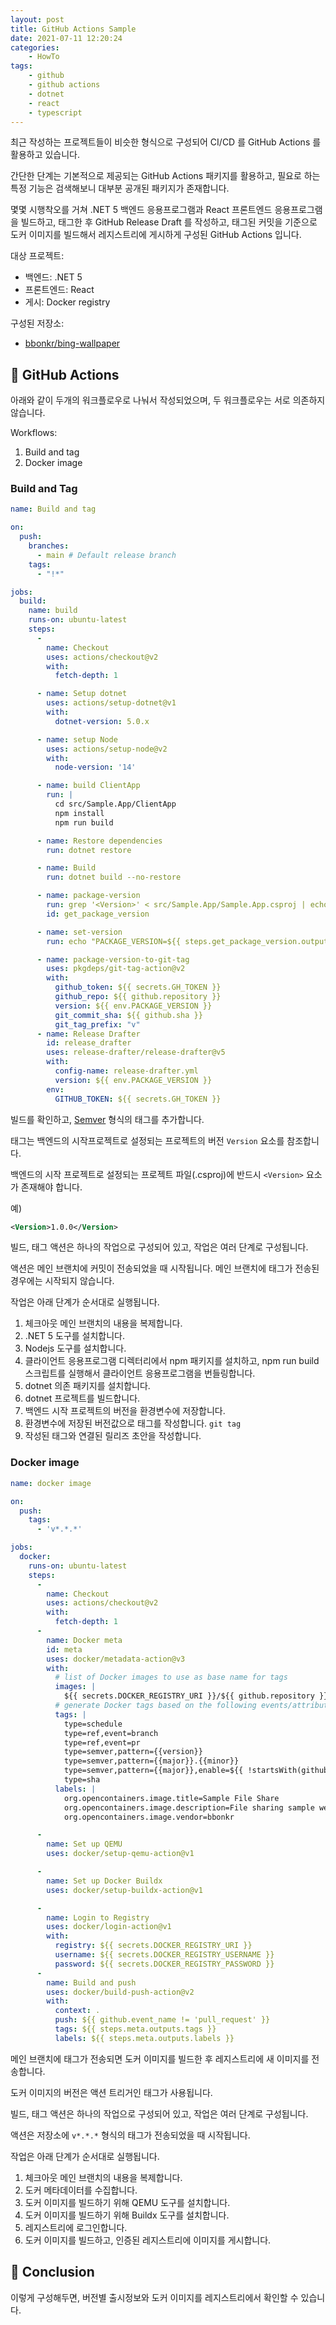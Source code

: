 ```yaml
---
layout: post
title: GitHub Actions Sample
date: 2021-07-11 12:20:24
categories:
    - HowTo
tags:
    - github
    - github actions
    - dotnet
    - react
    - typescript
---
```


최근 작성하는 프로젝트들이 비슷한 형식으로 구성되어 CI/CD 를 GitHub Actions 를 활용하고 있습니다.

간단한 단계는 기본적으로 제공되는 GitHub Actions 패키지를 활용하고, 필요로 하는 특정 기능은 검색해보니 대부분 공개된 패키지가 존재합니다.

몇몇 시행착오를 거쳐 .NET 5 백엔드 응용프로그램과 React 프론트엔드 응용프로그램을 빌드하고, 태그한 후 GitHub Release Draft 를 작성하고, 태그된 커밋을 기준으로 도커 이미지를 빌드해서 레지스트리에 게시하게 구성된 GitHub Actions 입니다.

대상 프로젝트:

- 백엔드: .NET 5
- 프론트엔드: React
- 게시: Docker registry



구성된 저장소:

- [bbonkr/bing-wallpaper](https://github.com/bbonkr/bing-wallpaper)


## 📢 GitHub Actions

아래와 같이 두개의 워크플로우로 나눠서 작성되었으며, 두 워크플로우는 서로 의존하지 않습니다.

Workflows:
1. Build and tag
2. Docker image


### Build and Tag

```yaml
name: Build and tag

on:
  push:
    branches:
      - main # Default release branch
    tags:
      - "!*"

jobs:
  build:
    name: build
    runs-on: ubuntu-latest
    steps:
      -
        name: Checkout
        uses: actions/checkout@v2
        with:
          fetch-depth: 1

      - name: Setup dotnet
        uses: actions/setup-dotnet@v1
        with:
          dotnet-version: 5.0.x

      - name: setup Node
        uses: actions/setup-node@v2
        with:
          node-version: '14'

      - name: build ClientApp
        run: |
          cd src/Sample.App/ClientApp
          npm install
          npm run build

      - name: Restore dependencies
        run: dotnet restore

      - name: Build
        run: dotnet build --no-restore

      - name: package-version
        run: grep '<Version>' < src/Sample.App/Sample.App.csproj | echo "::set-output name=version::$(sed 's/.*<Version>\(.*\)<\/Version>/\1/')"
        id: get_package_version

      - name: set-version  
        run: echo "PACKAGE_VERSION=${{ steps.get_package_version.outputs.version }}" >> $GITHUB_ENV

      - name: package-version-to-git-tag
        uses: pkgdeps/git-tag-action@v2
        with:
          github_token: ${{ secrets.GH_TOKEN }}
          github_repo: ${{ github.repository }}
          version: ${{ env.PACKAGE_VERSION }}
          git_commit_sha: ${{ github.sha }}
          git_tag_prefix: "v"
      - name: Release Drafter
        id: release_drafter
        uses: release-drafter/release-drafter@v5
        with:
          config-name: release-drafter.yml
          version: ${{ env.PACKAGE_VERSION }}
        env:
          GITHUB_TOKEN: ${{ secrets.GH_TOKEN }}

```

빌드를 확인하고, [Semver](https://semver.org) 형식의 태그를 추가합니다.

태그는 백엔드의 시작프로젝트로 설정되는 프로젝트의 버전 `Version` 요소를 참조합니다. 

백엔드의 시작 프로젝트로 설정되는 프로젝트 파일(.csproj)에 반드시 `<Version>` 요소가 존재해야 합니다.

예) 
```xml
<Version>1.0.0</Version>
```

빌드, 태그 액션은 하나의 작업으로 구성되어 있고, 작업은 여러 단계로 구성됩니다.

액션은 메인 브랜치에 커밋이 전송되었을 때 시작됩니다.
메인 브랜치에 태그가 전송된 경우에는 시작되지 않습니다.

작업은 아래 단계가 순서대로 실행됩니다.

1. 체크아웃
   메인 브랜치의 내용을 복제합니다.
2. .NET 5 도구를 설치합니다.
3. Nodejs 도구를 설치합니다.
4. 클라이언트 응용프로그램 디렉터리에서 npm 패키지를 설치하고, npm run build 스크립트를 실행해서 클라이언트 응용프로그램을 번들링합니다.
5. dotnet 의존 패키지를 설치합니다.
6. dotnet 프로젝트를 빌드합니다.
7. 백엔드 시작 프로젝트의 버전을 환경변수에 저장합니다.
8. 환경변수에 저장된 버전값으로 태그를 작성합니다. `git tag`
9. 작성된 태그와 연결된 릴리즈 초안을 작성합니다.


### Docker image

```yaml
name: docker image

on:
  push:
    tags:
      - 'v*.*.*'

jobs:
  docker:
    runs-on: ubuntu-latest
    steps:
      -
        name: Checkout
        uses: actions/checkout@v2
        with:
          fetch-depth: 1
      -
        name: Docker meta
        id: meta
        uses: docker/metadata-action@v3
        with:
          # list of Docker images to use as base name for tags
          images: |
            ${{ secrets.DOCKER_REGISTRY_URI }}/${{ github.repository }}
          # generate Docker tags based on the following events/attributes
          tags: |
            type=schedule
            type=ref,event=branch
            type=ref,event=pr
            type=semver,pattern={{version}}
            type=semver,pattern={{major}}.{{minor}}
            type=semver,pattern={{major}},enable=${{ !startsWith(github.ref, 'refs/tags/v0.') }}
            type=sha
          labels: |
            org.opencontainers.image.title=Sample File Share
            org.opencontainers.image.description=File sharing sample web app
            org.opencontainers.image.vendor=bbonkr

      -
        name: Set up QEMU
        uses: docker/setup-qemu-action@v1

      -
        name: Set up Docker Buildx
        uses: docker/setup-buildx-action@v1

      -
        name: Login to Registry
        uses: docker/login-action@v1 
        with:
          registry: ${{ secrets.DOCKER_REGISTRY_URI }}
          username: ${{ secrets.DOCKER_REGISTRY_USERNAME }}
          password: ${{ secrets.DOCKER_REGISTRY_PASSWORD }}
      -
        name: Build and push
        uses: docker/build-push-action@v2
        with:
          context: .
          push: ${{ github.event_name != 'pull_request' }}
          tags: ${{ steps.meta.outputs.tags }}
          labels: ${{ steps.meta.outputs.labels }}

```

메인 브랜치에 태그가 전송되면 도커 이미지를 빌드한 후 레지스트리에 새 이미지를 전송합니다.

도커 이미지의 버전은 액션 트리거인 태그가 사용됩니다.

빌드, 태그 액션은 하나의 작업으로 구성되어 있고, 작업은 여러 단계로 구성됩니다.

액션은 저장소에 `v*.*.*` 형식의 태그가 전송되었을 때 시작됩니다.

작업은 아래 단계가 순서대로 실행됩니다.

1. 체크아웃
    메인 브랜치의 내용을 복제합니다.
2. 도커 메타데이터를 수집합니다.
3. 도커 이미지를 빌드하기 위해 QEMU 도구를 설치합니다.
4. 도커 이미지를 빌드하기 위해 Buildx 도구를 설치합니다.
5. 레지스트리에 로그인합니다.
6. 도커 이미지를 빌드하고, 인증된 레지스트리에 이미지를 게시합니다.


## 👏 Conclusion

이렇게 구성해두면, 버전별 출시정보와 도커 이미지를 레지스트리에서 확인할 수 있습니다.


